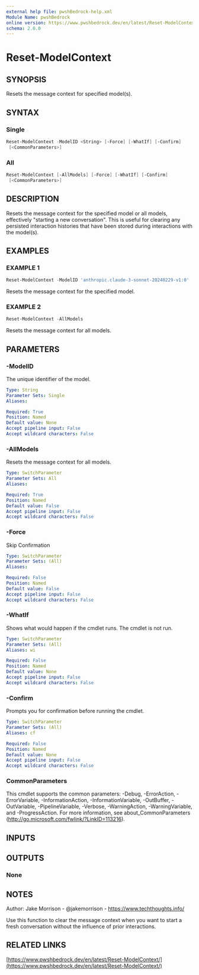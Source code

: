 ```yaml
---
external help file: pwshBedrock-help.xml
Module Name: pwshBedrock
online version: https://www.pwshbedrock.dev/en/latest/Reset-ModelContext/
schema: 2.0.0
---
```


# Reset-ModelContext

## SYNOPSIS

Resets the message context for specified model(s).

## SYNTAX

### Single

```powershell
Reset-ModelContext -ModelID <String> [-Force] [-WhatIf] [-Confirm]
 [<CommonParameters>]
```

### All

```powershell
Reset-ModelContext [-AllModels] [-Force] [-WhatIf] [-Confirm]
 [<CommonParameters>]
```

## DESCRIPTION

Resets the message context for the specified model or all models, effectively "starting a new conversation".
This is useful for clearing any persisted interaction histories that have been stored during interactions with the model(s).

## EXAMPLES

### EXAMPLE 1

```powershell
Reset-ModelContext -ModelID 'anthropic.claude-3-sonnet-20240229-v1:0'
```

Resets the message context for the specified model.

### EXAMPLE 2

```powershell
Reset-ModelContext -AllModels
```

Resets the message context for all models.

## PARAMETERS

### -ModelID

The unique identifier of the model.

```yaml
Type: String
Parameter Sets: Single
Aliases:

Required: True
Position: Named
Default value: None
Accept pipeline input: False
Accept wildcard characters: False
```

### -AllModels

Resets the message context for all models.

```yaml
Type: SwitchParameter
Parameter Sets: All
Aliases:

Required: True
Position: Named
Default value: False
Accept pipeline input: False
Accept wildcard characters: False
```

### -Force

Skip Confirmation

```yaml
Type: SwitchParameter
Parameter Sets: (All)
Aliases:

Required: False
Position: Named
Default value: False
Accept pipeline input: False
Accept wildcard characters: False
```

### -WhatIf

Shows what would happen if the cmdlet runs.
The cmdlet is not run.

```yaml
Type: SwitchParameter
Parameter Sets: (All)
Aliases: wi

Required: False
Position: Named
Default value: None
Accept pipeline input: False
Accept wildcard characters: False
```

### -Confirm

Prompts you for confirmation before running the cmdlet.

```yaml
Type: SwitchParameter
Parameter Sets: (All)
Aliases: cf

Required: False
Position: Named
Default value: None
Accept pipeline input: False
Accept wildcard characters: False
```

### CommonParameters

This cmdlet supports the common parameters: -Debug, -ErrorAction, -ErrorVariable, -InformationAction, -InformationVariable, -OutBuffer, -OutVariable, -PipelineVariable, -Verbose, -WarningAction, -WarningVariable, and -ProgressAction. 
For more information, see about_CommonParameters (http://go.microsoft.com/fwlink/?LinkID=113216).

## INPUTS

## OUTPUTS

### None

## NOTES

Author: Jake Morrison - @jakemorrison - https://www.techthoughts.info/

Use this function to clear the message context when you want to start a fresh conversation without the influence of prior interactions.

## RELATED LINKS

[https://www.pwshbedrock.dev/en/latest/Reset-ModelContext/](https://www.pwshbedrock.dev/en/latest/Reset-ModelContext/)
